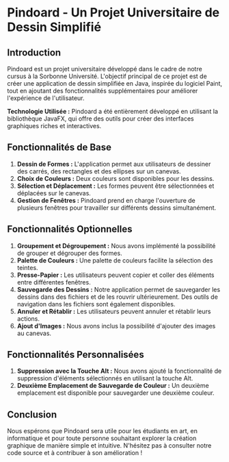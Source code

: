 # Pindoard - Un Projet Universitaire de Dessin Simplifié

## Introduction
Pindoard est un projet universitaire développé dans le cadre de notre cursus à la Sorbonne Université. L'objectif principal de ce projet est de créer une application de dessin simplifiée en Java, inspirée du logiciel Paint, tout en ajoutant des fonctionnalités supplémentaires pour améliorer l'expérience de l'utilisateur.

**Technologie Utilisée :** Pindoard a été entièrement développé en utilisant la bibliothèque JavaFX, qui offre des outils pour créer des interfaces graphiques riches et interactives.

## Fonctionnalités de Base
1. **Dessin de Formes :** L'application permet aux utilisateurs de dessiner des carrés, des rectangles et des ellipses sur un canevas.
2. **Choix de Couleurs :** Deux couleurs sont disponibles pour les dessins.
3. **Sélection et Déplacement :** Les formes peuvent être sélectionnées et déplacées sur le canevas.
4. **Gestion de Fenêtres :** Pindoard prend en charge l'ouverture de plusieurs fenêtres pour travailler sur différents dessins simultanément.

## Fonctionnalités Optionnelles
1. **Groupement et Dégroupement :** Nous avons implémenté la possibilité de grouper et dégrouper des formes.
2. **Palette de Couleurs :** Une palette de couleurs facilite la sélection des teintes.
3. **Presse-Papier :** Les utilisateurs peuvent copier et coller des éléments entre différentes fenêtres.
4. **Sauvegarde des Dessins :** Notre application permet de sauvegarder les dessins dans des fichiers et de les rouvrir ultérieurement. Des outils de navigation dans les fichiers sont également disponibles.
5. **Annuler et Rétablir :** Les utilisateurs peuvent annuler et rétablir leurs actions.
6. **Ajout d'Images :** Nous avons inclus la possibilité d'ajouter des images au canevas.

## Fonctionnalités Personnalisées
1. **Suppression avec la Touche Alt :** Nous avons ajouté la fonctionnalité de suppression d'éléments sélectionnés en utilisant la touche Alt.
2. **Deuxième Emplacement de Sauvegarde de Couleur :** Un deuxième emplacement est disponible pour sauvegarder une deuxième couleur.

## Conclusion
Nous espérons que Pindoard sera utile pour les étudiants en art, en informatique et pour toute personne souhaitant explorer la création graphique de manière simple et intuitive. N'hésitez pas à consulter notre code source et à contribuer à son amélioration !

